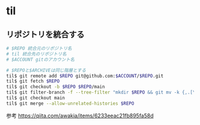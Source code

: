 # til

## リポジトリを統合する

```sh
# $REPO 統合元のリポジトリ名
# til 統合先のリポジトリ名
# $ACCOUNT gitのアカウント名

# $REPOと$ARCHIVEは同じ階層とする
til$ git remote add $REPO git@github.com:$ACCOUNT/$REPO.git
til$ git fetch $REPO
til$ git checkout -b $REPO $REPO/main
til$ git filter-branch -f --tree-filter "mkdir $REPO && git mv -k {,.[\!.],..[\!.]}* $REPO/"
til$ git checkout main
til$ git merge --allow-unrelated-histories $REPO
```

参考
https://qiita.com/awakia/items/6233eeac21fb895fa58d

